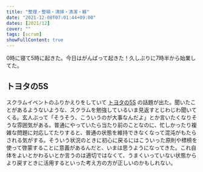 ```yaml
---
title: "整理・整頓・清掃・清潔・躾"
date: "2021-12-08T07:01:44+09:00"
dates: [2021/12]
cover: ""
tags: [scrum]
showFullContent: true
---
```


0時に寝て5時に起きた。今日はがんばって起きた！久しぶりに7時半から始業してた。

## トヨタの5S

スクラムイベントのふりかえりをしていて [トヨタの5S](https://circu.co.jp/pro-sharing/mag/article/2964/) の話題が出た。聞いたことがあるようないような、スクラムを勉強しているいま見返すとじわじわ聞いてくる。玄人ぶって「そうそう、こういうのが大事なんだよ」とか言いたくなりそうな雰囲気がある。普通にやっていたら当たり前のことなのに、忙しかったり複雑な問題に対応してたりすると、普通の状態を維持できなくなって混沌がもたらされる気がする。そういう状況のときに初心に戻るにはこういった原則や標榜を使って啓蒙することに意義があるんだと、いまは思うようになってきた。これ自体をよいとかわるいとか言うのは適切ではなくて、うまくいっていない状態からより戻すときに活用するといった考え方の方が正しいのかもしれない。
